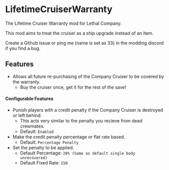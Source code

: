 # LifetimeCruiserWarranty
 The Lifetime Cruiser Warranty mod for Lethal Company.

 This mod aims to treat the cruiser as a ship upgrade instead of an item.

 Create a Github issue or ping me (name is set as 33) in the modding discord if you find a bug.
 
 ## Features
 - Allows all future re-purchasing of the Company Cruiser to be covered by the warranty.
 	- Buy the cruiser once, get it for the rest of the save!
 
 #### Configurable Features
 - Punish players with a credit penalty if the Company Cruiser is destroyed or left behind.
	- This acts very similar to the penalty you recieve from dead crewmates.
	- Default: `Enabled`
 - Make the credit penalty percentage or flat rate based.
	- Default: `Percentage Penalty`
 - Set the penalty to be applied.
	- Default Percentage: `20% (Same as default single body unrecovered)`
	- Default Fixed Rate: `150`
 
